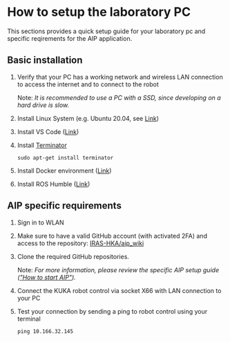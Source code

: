 # How to setup the laboratory PC

This sections provides a quick setup guide for your laboratory pc and specific reqirements for the AIP application.

## Basic installation

1. Verify that your PC has a working network and wireless LAN connection to access the internet and to connect to the robot

    Note: _It is recommended to use a PC with a SSD, since developing on a hard drive is slow._

2. Install Linux System (e.g. Ubuntu 20.04, see [Link](https://releases.ubuntu.com/focal/))
3. Install VS Code ([Link](https://code.visualstudio.com/download))
4. Install [Terminator](https://wiki.ubuntuusers.de/Terminator/)

    ```shell
    sudo apt-get install terminator
    ```

5. Install Docker environment ([Link](https://docs.docker.com/engine/install/))
6. Install ROS Humble ([Link](https://docs.ros.org/en/humble/Installation.html))

## AIP specific requirements

1. Sign in to WLAN
2. Make sure to have a valid GitHub account (with activated 2FA) and access to the repository: [IRAS-HKA/aip_wiki](https://github.com/IRAS-HKA/aip_wiki.git)
3. Clone the required GitHub repositories.

   Note: _For more information, please review the specific AIP setup guide (["How to start AIP"](/docs/how_to_start_aip.md))._

4. Connect the KUKA robot control via socket X66 with LAN connection to your PC
5. Test your connection by sending a ping to robot control using your terminal

    ```shell
    ping 10.166.32.145
    ```
